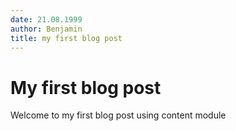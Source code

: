 ```yaml
---
date: 21.08.1999
author: Benjamin
title: my first blog post
---
```


# My first blog post

Welcome to my first blog post using content module
